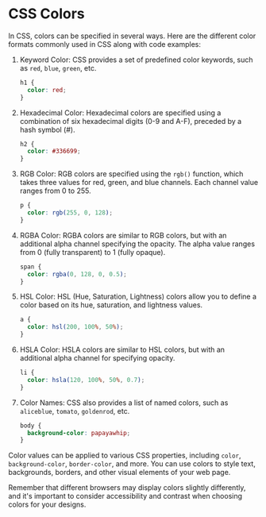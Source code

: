 # CSS Colors

In CSS, colors can be specified in several ways. Here are the different color formats commonly used in CSS along with code examples:

1. Keyword Color:
   CSS provides a set of predefined color keywords, such as `red`, `blue`, `green`, etc.

   ```css
   h1 {
     color: red;
   }
   ```

2. Hexadecimal Color:
   Hexadecimal colors are specified using a combination of six hexadecimal digits (0-9 and A-F), preceded by a hash symbol (#).

   ```css
   h2 {
     color: #336699;
   }
   ```

3. RGB Color:
   RGB colors are specified using the `rgb()` function, which takes three values for red, green, and blue channels. Each channel value ranges from 0 to 255.

   ```css
   p {
     color: rgb(255, 0, 128);
   }
   ```

4. RGBA Color:
   RGBA colors are similar to RGB colors, but with an additional alpha channel specifying the opacity. The alpha value ranges from 0 (fully transparent) to 1 (fully opaque).

   ```css
   span {
     color: rgba(0, 128, 0, 0.5);
   }
   ```

5. HSL Color:
   HSL (Hue, Saturation, Lightness) colors allow you to define a color based on its hue, saturation, and lightness values.

   ```css
   a {
     color: hsl(200, 100%, 50%);
   }
   ```

6. HSLA Color:
   HSLA colors are similar to HSL colors, but with an additional alpha channel for specifying opacity.

   ```css
   li {
     color: hsla(120, 100%, 50%, 0.7);
   }
   ```

7. Color Names:
   CSS also provides a list of named colors, such as `aliceblue`, `tomato`, `goldenrod`, etc.

   ```css
   body {
     background-color: papayawhip;
   }
   ```

Color values can be applied to various CSS properties, including `color`, `background-color`, `border-color`, and more. You can use colors to style text, backgrounds, borders, and other visual elements of your web page.

Remember that different browsers may display colors slightly differently, and it's important to consider accessibility and contrast when choosing colors for your designs.